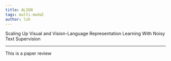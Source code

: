 ```yaml
---
title: ALIGN
tags: multi-modal
author: lsh
---
```


Scaling Up Visual and Vision-Language Representation Learning With Noisy Text Supervision

<!--more-->

---

 This is a paper review
